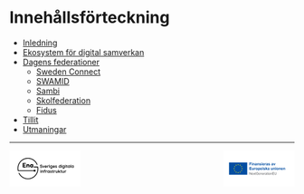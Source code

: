 # Innehållsförteckning  
- [Inledning](inledning.md)
- [Ekosystem för digital samverkan](ekosystem.md)
- [Dagens federationer](federationer.md)
  - [Sweden Connect](federationer.md#swedenconnect)
  - [SWAMID](federationer.md#swamid)
  - [Sambi](federationer.md#sambi)
  - [Skolfederation](federationer.md#skolfederation)
  - [Fidus](federationer.md#fidus)
- [Tillit](tillit.md)
- [Utmaningar](utmaningar.md)

----

<p>
<img align="left" src="../images/Ena-logo.png" width="25%" Height="25%"></img>
<img align="right" src="../images/NextGenEU-logo.png" width="25%" Height="25%"></img>
</p>

